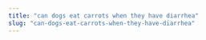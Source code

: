 ```yaml
---
title: "can dogs eat carrots when they have diarrhea"
slug: "can-dogs-eat-carrots-when-they-have-diarrhea"
---
```


